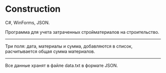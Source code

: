 # Construction
C#, WinForms, JSON.

Программа для учета затраченных стройматериалов на строительство. 
***
Три поля: дата, материалы и сумма, добавляются в список, расчитывается общая сумма материалов.
***
Все данные хранят в файле data.txt в формате JSON.
